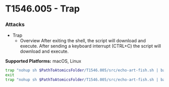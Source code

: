 <!---------------------------------------------------------------------------------
Copyright: (c) BLS OPS LLC.
This program is free software: you can redistribute it and/or modify
it under the terms of the GNU General Public License as published by
the Free Software Foundation, version 3.
This program is distributed in the hope that it will be useful,
but WITHOUT ANY WARRANTY; without even the implied warranty of
MERCHANTABILITY or FITNESS FOR A PARTICULAR PURPOSE. See the
GNU General Public License for more details.
You should have received a copy of the GNU General Public License
along with this program. If not, see <https://www.gnu.org/licenses/>.
--------------------------------------------------------------------------------->
# T1546.005 - Trap

### Attacks
* Trap
	* Overview
After exiting the shell, the script will download and execute.
After sending a keyboard interrupt (CTRL+C) the script will download and execute.

**Supported Platforms:** macOS, Linux

```sh
trap "nohup sh $PathToAtomicsFolder/T1546.005/src/echo-art-fish.sh | bash" EXIT
exit
trap "nohup sh $PathToAtomicsFolder/T1546.005/src/echo-art-fish.sh | bash" SIGINt
```

<br/>
